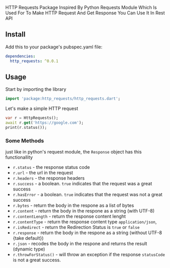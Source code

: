 HTTP Requests Package Inspired By Python Requests Module Which Is Used For To Make HTTP Request And Get Response You Can Use It In Rest API

## Install

Add this to your package's pubspec.yaml file:

```yaml
dependencies:
  http_requests: ^0.0.1
```

## Usage
Start by importing the library
```dart
import 'package:http_requests/http_requests.dart';
```

Let's make a simple HTTP request

```dart
var r = HttpRequests();
await r.get('https://google.com');
print(r.status());
```


### Some Methods
just like in python's request module, the `Response` object has this functionallity

- `r.status` - the response status code
- `r.url` - the url in the request 
- `r.headers` - the response headers 
- `r.success` - a boolean. `true` indicates that the request was a great success 
- `r.hasError` - a boolean. `true` indicates that the request was not a great success 
- `r.bytes` - return the body in the respone as a list of bytes 
- `r.content` - return the body in the respone as a string (with UTF-8)
- `r.contentLength` - return the response content lenght
- `r.contentType` - return the response content type `application/json`, 
- `r.isRedirect` - return the Redirection Status is `true` or `false`
- `r.response` - return the body in the respone as a string (without UTF-8 {take default})
- `r.json` - recodes the body in the respone and returns the result (dynamic type)
- `r.throwForStatus()` - will throw an exception if the response `statusCode` is not a great success.
